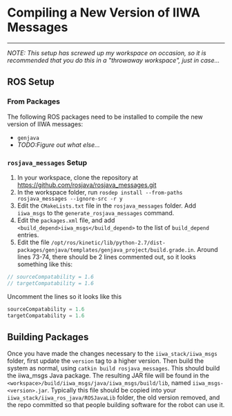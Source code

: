 # Compiling a New Version of IIWA Messages
---

*NOTE: This setup has screwed up my workspace on occasion, so it is
recommended that you do this in a "throwaway workspace", just in case...*

## ROS Setup

### From Packages

The following ROS packages need to be installed to compile the new version of
IIWA messages:

* `genjava`
* *TODO:Figure out what else...*


### `rosjava_messages` Setup

1. In your workspace, clone the repository at
https://github.com/rosjava/rosjava_messages.git
1. In the workspace folder, run
`rosdep install --from-paths rosjava_messages --ignore-src -r y`
1. Edit the `CMakeLists.txt` file in the `rosjava_messages` folder. Add
`iiwa_msgs` to the `generate_rosjava_messages` command.
1. Edit the `packages.xml` file, and add
`<build_depend>iiwa_msgs</build_depend>` to the list of `build_depend` entries.
1. Edit the file `/opt/ros/kinetic/lib/python-2.7/dist-packages/genjava/templates/genjava_project/build.grade.in`.  Around lines 73-74, there should be 2 lines
commented out, so it looks something like this:
```java
// sourceCompatability = 1.6
// targetCompatability = 1.6
```
Uncomment the lines so it looks like this
```java
sourceCompatability = 1.6
targetCompatability = 1.6
```

## Building Packages

Once you have made the changes necessary to the `iiwa_stack/iiwa_msgs` folder,
first update the `version` tag to a higher version.  Then build the system as
normal, using `catkin build rosjava_messages`.  This should build the iiwa_msgs
Java package.  The resulting JAR file will be found in the
`<workspace>/build/iiwa_msgs/java/iiwa_msgs/build/lib`, named
`iiwa_msgs-<version>.jar`.  Typically this file should be copied into your
`iiwa_stack/iiwa_ros_java/ROSJavaLib` folder, the old version removed, and the
repo committed so that people building software for the robot can use it.
